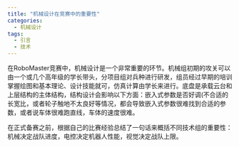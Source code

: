 ```yaml
---  
title: "机械设计在竞赛中的重要性"  
categories:  
  - 机械设计  
tags: 
  - 引言 
  - 技术  
---  
```


在RoboMaster竞赛中，机械设计是一个非常重要的环节。机械组初期的攻关可以由一个或几个高年级的学长带头，分项目组对兵种进行研发，组员经过早期的培训掌握绘图和基本理论、设计技能就可，仿真计算由学长来进行。底盘是承载云台和上层结构的主体结构，结构设计会影响以下方面：嵌入式参数是否好调(不合适的长宽比，或者轮子触地不太良好等情况，都会导致嵌入式参数很难找到合适的参数，或者说车体很难跑直线，车体的速度很难。

在正式备赛之前，根据自己的比赛经验总结了一句话来概括不同技术组的重要性：机械决定战队进度，电控决定机器人性能，视觉决定战队上限。 
